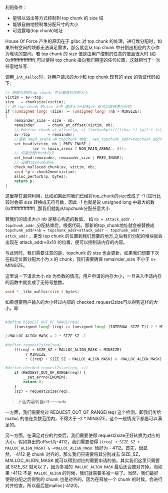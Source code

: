 利用条件：

* 能够以溢出等方式控制到 top chunk 的 size 域
* 能够自由地控制堆分配尺寸的大小
* 可泄露堆(top chunk)地址

House Of Force 产生的原因在于 glibc 对 top chunk 的处理，进行堆分配时，如果所有空闲的块都无法满足需求，那么就会从 top chunk 中分割出相应的大小作为堆块的空间。若 top chunk 的 size 值是由用户控制的任意的值且很大时 (如0xffffffffffffffff),可以使得 top chunk 指向我们期望的任何位置，这就相当于一次任意地址写.

调用`_int_malloc`时，对用户请求的大小和 top chunk 现有的 size 的验证代码如下:

```c
// 获取当前的top chunk，并计算其对应的大小
victim = av->top;
size   = chunksize(victim);
// 若 top chunk 的size 大于 请求大小+32Byte 就可以直接进行分割
if ((unsigned long) (size) >= (unsigned long) (nb + MINSIZE)) 
{
    remainder_size = size - nb;
    remainder      = chunk_at_offset(victim, nb); 
    // #define chunk_at_offset(p, s) ((mchunkptr)(((char *) (p)) + (s)))
    av->top        = remainder;  
    //更新 main_arena 中 topchunk 地址 ，new_topchunk_addr=topchunk_addr+请求大小nb
    set_head(victim, nb | PREV_INUSE |
            (av != &main_arena ? NON_MAIN_ARENA : 0));
    // 设置分配chunk的头
    set_head(remainder, remainder_size | PREV_INUSE);
    // 设置topchunk的头
    check_malloced_chunk(av, victim, nb);
    void *p = chunk2mem(victim);
    alloc_perturb(p, bytes);
    return p;
}

```
这里存在漏洞利用，比如如果此时我们已经将top_chunk的size改成了 -1 (进行比较时会把 size 转换成无符号数，因此 -1 也就是说 unsigned long 中最大的数0xffffffffffffffff) ,那我们就能从topchunk分配任意大小

若我们的请求大小 nb 是精心构造的数值， 如 `nb = attack_addr - topchunk_addr` ,分配结束后，根据代码，那新的top_chunk地址就会被替换成 `topchunk_addr+nb = topchunk_addr+attack_addr - topchunk_addr = attck_addr`  ，更改 top chunk 的位置到我们想要的地方,之后我们分配的堆块就会出现在 attack_addr+0x10 的位置，便可以控制该内存的内容。

与此同时，我们需要注意的是，topchunk 的 size 也会更新，如果我们想要下次在指定位置分配大小为 x 的 chunk，我们需要确保 remainder_size 不小于 x+ MINSIZE。


这里说一下请求大小 nb 为负数的情况，用户申请的内存大小，一旦进入申请内存的函数中就变成了无符号整数。

```c
void *__libc_malloc(size_t bytes)

```

如果想要用户输入的大小经过内部的 checked_request2size可以得到这样的大小，即

```python

#define REQUEST_OUT_OF_RANGE(req)                                              \
    ((unsigned long) (req) >= (unsigned long) (INTERNAL_SIZE_T)(-2 * MINSIZE))

//MALLOC_ALIGN_MASK = 2 * SIZE_SZ -1

#define request2size(req)                                                      \
    (((req) + SIZE_SZ + MALLOC_ALIGN_MASK < MINSIZE)                           \
         ? MINSIZE                                                             \
         : ((req) + SIZE_SZ + MALLOC_ALIGN_MASK) & ~MALLOC_ALIGN_MASK)

#define checked_request2size(req, sz)                                          \
    if (REQUEST_OUT_OF_RANGE(req)) {                                           \
        __set_errno(ENOMEM);                                                   \
        return 0;                                                              \
    }                                                                          \
    (sz) = request2size(req);

```
>下面内容转自ctf——wiki


一方面，我们需要绕过 REQUEST_OUT_OF_RANGE(req) 这个检测，即我们传给 malloc 的值在负数范围内，不得大于 -2 * MINSIZE，这个一般情况下都是可以满足的。

另一方面，在满足对应的约束后，我们需要使得 request2size正好转换为对应的大小，假如算出的offset为-4112，我们需要使得 `((req) + SIZE_SZ + MALLOC_ALIGN_MASK) & ~MALLOC_ALIGN_MASK `恰好为 - 4112。首先，很显然，-4112 是 chunk 对齐的，那么我们只需要将其分别减去 SIZE_SZ，MALLOC_ALIGN_MASK 就可以得到对应的需要申请的值。其实我们这里只需要减 SIZE_SZ 就可以了，因为多减的` MALLOC_ALIGN_MASK` 最后还会被对齐掉。而如果 -4112 不是` MALLOC_ALIGN` 的时候，我们就需要多减一些了。当然，我们最好使得分配之后得到的 chunk 也是对齐的，因为在释放一个 chunk 的时候，会进行对齐检查。所以最后是malloc(-4120)。